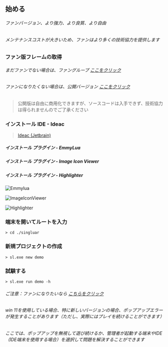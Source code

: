 ## 始める

###### ファンバージョン、より強力、より良質、より自由

###### メンテナンスコストが大きいため、ファンはより多くの技術協力を提供します

### ファン版フレームの取得

###### まだファンでない場合は、ファングループ <a target="_ blank" href="に参加してくださいhttps://afdian.net/a/hunzsig">ここをクリック</a>

###### ファンになりたくない場合は、公開バージョン <a target="_ blank" href="https://singluar.hunzsig.org">ここをクリック</a>

> 公開版は自由に商用化できますが、ソースコードは入手できず、技術協力は得られませんのでご了承ください

### インストール IDE - Ideac

> <a target="_blank" href="https://www.jetbrains.com/idea/download/#section=windows">Ideac (Jetbrain)</a>

##### インストール プラグイン - EmmyLua

##### インストール プラグイン - Image Icon Viewer

##### インストール プラグイン - Highlighter

![Emmylua](https://gitlab.com/h-document/singluar-fans/-/raw/main/assets/emmylua.png)

![ImageIconViewer](https://gitlab.com/h-document/singluar-fans/-/raw/main/assets/imageIconViewer.png)

![Highlighter](https://gitlab.com/h-document/singluar-fans/-/raw/main/assets/colorHighlighter.png)

### 端末を開いてルートを入力

```
> cd ./singluar
```

### 新規プロジェクトの作成

```
> sl.exe new demo
```

### 試験する

```
> sl.exe run demo -h
```

###### ご注意：ファンになりたいなら <a target="_blank" href="https://afdian.net/a/hunzsig">こちらをクリック</a>

###### win 11を使用している場合、特に新しいバージョンの場合、ポップアップエラーが発生することがあります（ただし、実際にはプレイを続けることができます）

###### ここでは、ポップアップを無視して遊び続けるか、管理者が起動する端末やIDE（IDE端末を使用する場合）を選択して問題を解決することができます

